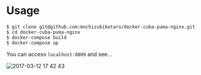 # Usage

```
$ git clone git@github.com:mochizukikotaro/docker-cuba-puma-nginx.git
$ cd docker-cuba-puma-nginx
$ docker-compose build
$ docker-compose up
```

You can access `localhost:8089` and see...

![2017-03-12 17 42 43](https://cloud.githubusercontent.com/assets/7911481/23830326/8fe51094-074b-11e7-878b-328be0d87521.png)
